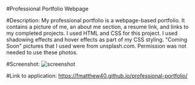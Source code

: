 #Professional Portfolio Webpage

#Description: My professional portfolio is a webpage-based portfolio. It contains a picture of me, an about me section, a resume link, and links to my completed projects.
I used HTML and CSS for this project. I used shadowing effects and hover effects as part of my CSS styling. "Coming Soon" pictures that I used were from unsplash.com. Permission was not needed to use these photos.

#Screenshot:
![screenshot](https://user-images.githubusercontent.com/93060262/141671167-20b9d19b-0d84-4760-8cf3-14fb9d38aa28.png)

#Link to application:
https://fmatthew40.github.io/professional-portfolio/
